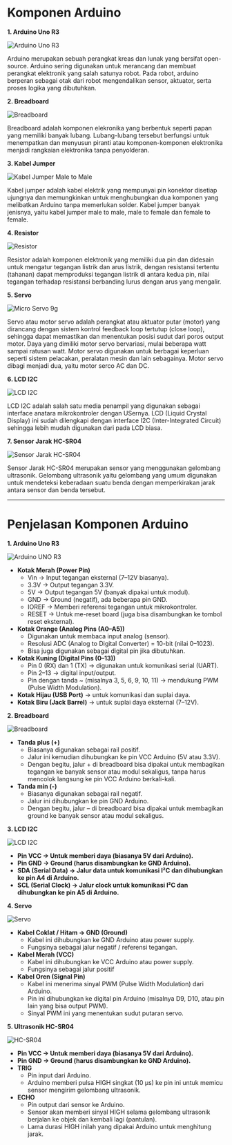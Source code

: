 # Komponen Arduino

**1. Arduino Uno R3**

![Arduino Uno R3](https://cdn.pixabay.com/photo/2014/09/10/23/44/integrated-circuit-441289_1280.jpg)

Arduino merupakan sebuah perangkat kreas dan lunak yang bersifat open-source. Arduino sering digunakan untuk merancang dan membuat perangkat elektronik yang salah satunya robot. Pada robot, arduino berperan sebagai otak dari robot mengendalikan sensor, aktuator, serta proses logika yang dibutuhkan.

**2. Breadboard**

![Breadboard](https://cdn-shop.adafruit.com/970x728/4539-03.jpg)

Breadboard adalah komponen elekronika yang berbentuk seperti papan yang memiliki banyak lubang. Lubang-lubang tersebut berfungsi untuk menempatkan dan menyusun piranti atau komponen-komponen elektronika menjadi rangkaian elektronika tanpa penyolderan.

**3. Kabel Jumper**

![Kabel Jumper Male to Male](https://blogger.googleusercontent.com/img/b/R29vZ2xl/AVvXsEj0WwBXz4eA8hSjtPsSaFB5rT6FIj2NZbC1xKpTKa38czXK61tjwFuCH7xxdRUAdVzU8Uqx2_f9BHsmJzYNFdLtvG_JuLzjDNs95f0x2LE8T3P5SGU3-il_OntZb9eK-_LiZhD7Ro0V9AlLDKJjHsqhZlhX6NJNiAlNFA-vqe-NjQIMU2vGDYcI8-Jg/s500/male%20to%20male.jpg)

Kabel jumper adalah kabel elektrik yang mempunyai pin konektor disetiap ujungnya dan memungkinkan untuk menghubungkan dua komponen yang melibatkan Arduino tanpa memerlukan solder. Kabel jumper banyak jenisnya, yaitu kabel jumper male to male, male to female dan female to female.

**4. Resistor**

![Resistor](https://blogger.googleusercontent.com/img/b/R29vZ2xl/AVvXsEgYgswCAN-MaOYNtnACfDuSMjKNCeyH6V1QEZJrvkHbpe6d8Zo567COM2JRfeDg-v3jyGSDEOV1FQe4ipOsIp3nF7c4fCShcQuKymg_8M_2W7Zh-cTvPUmeXkWhkFV2DBnmymmJtcM_Bt0/w320-h224/Electronic-Axial-Lead-Resistors-Array+%2528FILEminimizer%2529.jpg)

Resistor adalah komponen elektronik yang memiliki dua pin dan didesain untuk mengatur tegangan listrik dan arus listrik, dengan resistansi tertentu (tahanan) dapat memproduksi tegangan listrik di antara kedua pin, nilai tegangan terhadap resistansi berbanding lurus dengan arus yang mengalir.

**5. Servo**

![Micro Servo 9g](https://planetheli.com/image/cache/catalog/Product/Servo/SG-90-SG90-9g-Mirco-Servos-For-Futaba-Hitec-RC-2-800x500-0.JPG)

Servo atau motor servo adalah perangkat atau aktuator putar (motor) yang dirancang dengan sistem kontrol feedback loop tertutup (close loop), sehingga dapat memastikan dan menentukan posisi sudut dari poros output motor. Daya yang dimiliki motor servo bervariasi, mulai beberapa watt sampai ratusan watt. Motor servo digunakan untuk berbagai keperluan seperti sistem pelacakan, peralatan mesin dan lain sebagainya. Motor servo dibagi menjadi dua, yaitu motor serco AC dan DC. 

**6. LCD I2C**

![LCD I2C](https://blogger.googleusercontent.com/img/b/R29vZ2xl/AVvXsEh0rOsbnPj25SIX2N0B25BVcKMiaDFOgfVN6aSN2wPXiSAXC7UiuJV2B8CDYTT4C2XsoGSTIs1xY2wpEgwu08uXUwh7OcUjtaGDTuh1JiXnBXP9IalmmxUf2Z68xSZrRjmg8tX72CD1GZ5o/s320/8119219_b2f5dd90-e31c-4945-b529-1b408c0f3142_640_572%2527%2527.jpg)

LCD I2C adalah salah satu media penampil yang digunakan sebagai interface anatara mikrokontroler dengan USernya. LCD (Liquid Crystal Display) ini sudah dilengkapi dengan interface I2C (Inter-Integrated Circuit) sehingga lebih mudah digunakan dari pada LCD biasa.

**7. Sensor Jarak HC-SR04**

![Sensor Jarak HC-SR04](https://blogger.googleusercontent.com/img/b/R29vZ2xl/AVvXsEh7FTK0RCMiMrBNrnh19Clw1AtqnYTH9Vbm-hK4e0lEVcwKkBpzK0Al0kFypdSzfpGphlkS1e_N7qKouM9pKzQeG744OCyoEyQUmp5sgK3lfP0SIfjxOHAzspNfH8tGry-qsGrFcW1Wbg0tnXrzKs3SJZkg6XVqy2ulMZ5ZVVPI5uPKKCUOCTC6bkKa/s16000/ultrasonic.jpg)

Sensor Jarak HC-SR04 merupakan sensor yang menggunakan gelombang ultrasonik. Gelombang ultrasonik yaitu gelombang yang umum digunakan untuk mendeteksi keberadaan suatu benda dengan memperkirakan jarak antara sensor dan benda tersebut.

---

# Penjelasan Komponen Arduino

**1. Arduino Uno R3**

![Arduino UNO R3](Images/arduino_edit.png)

* **Kotak Merah (Power Pin)**
    * Vin → Input tegangan eksternal (7–12V biasanya).
    * 3.3V → Output tegangan 3.3V.
    * 5V → Output tegangan 5V (banyak dipakai untuk modul).
    * GND → Ground (negatif), ada beberapa pin GND.
    * IOREF → Memberi referensi tegangan untuk mikrokontroler.
    * RESET → Untuk me-reset board (juga bisa disambungkan ke tombol reset eksternal).
* **Kotak Orange (Analog Pins (A0–A5))**
    * Digunakan untuk membaca input analog (sensor).
    * Resolusi ADC (Analog to Digital Converter) = 10-bit (nilai 0–1023).
    * Bisa juga digunakan sebagai digital pin jika dibutuhkan.
* **Kotak Kuning (Digital Pins (0–13))**
    * Pin 0 (RX) dan 1 (TX) → digunakan untuk komunikasi serial (UART).
    * Pin 2–13 → digital input/output.
    * Pin dengan tanda ~ (misalnya 3, 5, 6, 9, 10, 11) → mendukung PWM (Pulse Width Modulation).
* **Kotak Hijau (USB Port)**
     → untuk komunikasi dan suplai daya.
* **Kotak Biru (Jack Barrel)**
     → untuk suplai daya eksternal (7–12V).

**2. Breadboard**

![Breadboard](Images/Breadboard.png)

* **Tanda plus (+)**
    * Biasanya digunakan sebagai rail positif.
    * Jalur ini kemudian dihubungkan ke pin VCC Arduino (5V atau 3.3V).
    * Dengan begitu, jalur + di breadboard bisa dipakai untuk membagikan tegangan ke banyak sensor atau modul sekaligus, tanpa harus mencolok langsung ke pin VCC Arduino berkali-kali.
* **Tanda min (-)**
    * Biasanya digunakan sebagai rail negatif.
    * Jalur ini dihubungkan ke pin GND Arduino.
    * Dengan begitu, jalur – di breadboard bisa dipakai untuk membagikan ground ke banyak sensor atau modul sekaligus.


**3. LCD I2C**

![LCD I2C](Images/LCD_I2C.png)

* **Pin VCC → Untuk memberi daya (biasanya 5V dari Arduino).**
* **Pin GND → Ground (harus disambungkan ke GND Arduino).**
* **SDA (Serial Data) → Jalur data untuk komunikasi I²C dan dihubungkan ke pin A4 di Arduino.**
* **SCL (Serial Clock) → Jalur clock untuk komunikasi I²C dan dihubungkan ke pin A5 di Arduino.**

**4. Servo**

![Servo](Images/Servo.png)

* **Kabel Coklat / Hitam → GND (Ground)**
    * Kabel ini dihubungkan ke GND Arduino atau power supply.
    * Fungsinya sebagai jalur negatif / referensi tegangan.
* **Kabel Merah (VCC)**
    * Kabel ini dihubungkan ke VCC Arduino atau power supply.
    * Fungsinya sebagai jalur positif
* **Kabel Oren (Signal Pin)**
    * Kabel ini menerima sinyal PWM (Pulse Width Modulation) dari Arduino.
    * Pin ini dihubungkan ke digital pin Arduino (misalnya D9, D10, atau pin lain yang bisa output PWM).
    * Sinyal PWM ini yang menentukan sudut putaran servo.

**5. Ultrasonik HC-SR04**

![HC-SR04](Images/Ultrasonik-HC-SR04.png)

* **Pin VCC → Untuk memberi daya (biasanya 5V dari Arduino).**
* **Pin GND → Ground (harus disambungkan ke GND Arduino).**
* **TRIG**
    * Pin input dari Arduino.
    * Arduino memberi pulsa HIGH singkat (10 µs) ke pin ini untuk memicu sensor mengirim gelombang ultrasonik.
* **ECHO**
    * Pin output dari sensor ke Arduino.
    * Sensor akan memberi sinyal HIGH selama gelombang ultrasonik berjalan ke objek dan kembali lagi (pantulan).
    * Lama durasi HIGH inilah yang dipakai Arduino untuk menghitung jarak.